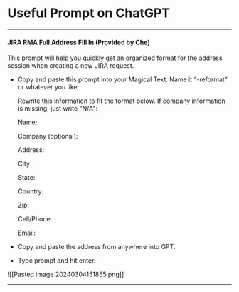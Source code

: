 # Useful Prompt on ChatGPT

---
#### JIRA RMA Full Address Fill In (Provided by Che)
This prompt will help you quickly get an organized format for the address session when creating a new JIRA request.

- Copy and paste this prompt into your Magical Text. Name it “-reformat” or whatever you like:

	Rewrite this information to fit the format below. If company information is missing, just write "N/A":
	
	Name:
	
	Company (optional):
	
	Address:
	
	City:
	
	State:
	
	Country:
	
	Zip:
	
	Cell/Phone:
	
	Email:

- Copy and paste the address from anywhere into GPT.
- Type prompt and hit enter.

![[Pasted image 20240304151855.png]]

---
